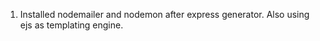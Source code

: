 1. Installed nodemailer and nodemon after express generator.  Also using ejs as templating engine.

